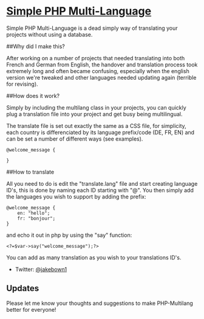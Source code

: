 # [Simple PHP Multi-Language](#)

Simple PHP Multi-Language is a dead simply way of translating your projects without using a database. 

##Why did I make this?

After working on a number of projects that needed translating into both French and German from English,
the handover and translation process took extremely long and often became confusing, especially when
the english version we're tweaked and other languages needed updating again (terrible for revising).

##How does it work?

Simply by including the multilang class in your projects, you can quickly plug a translation file into your project
and get busy being multilingual.

The translate file is set out exactly the same as a CSS file, for simplicity, each country is differenciated by its
language prefix/code (DE, FR, EN) and can be set a number of different ways (see examples).

```
@welcome_message {
	
}

```


##How to translate 

All you need to do is edit the "translate.lang" file and start creating language ID's, this is done by naming each ID 
starting with "@". You then simply add the languages you wish to support by adding the prefix:

```
@welcome_message {
	en: "hello";
	fr: "bonjour";
}
```

and echo it out in php by using the "say" function:


```
<?=$var->say("welcome_message");?>
```

You can add as many translation as you wish to your translations ID's.


* Twitter: [@jakebown1](http://twitter.com/jakebown1)



## Updates
Please let me know your thoughts and suggestions to make PHP-Multilang better for everyone! 

